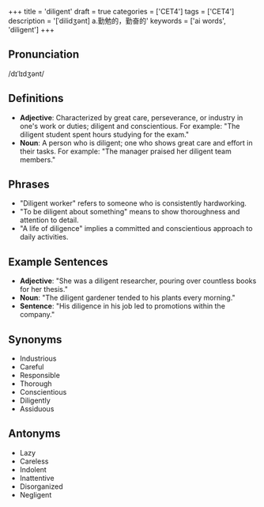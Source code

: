 +++
title = 'diligent'
draft = true
categories = ['CET4']
tags = ['CET4']
description = '[ˈdilidʒənt] a.勤勉的，勤奋的'
keywords = ['ai words', 'diligent']
+++

## Pronunciation
/dɪˈlɪdʒənt/

## Definitions
- **Adjective**: Characterized by great care, perseverance, or industry in one's work or duties; diligent and conscientious. For example: "The diligent student spent hours studying for the exam."
- **Noun**: A person who is diligent; one who shows great care and effort in their tasks. For example: "The manager praised her diligent team members."

## Phrases
- "Diligent worker" refers to someone who is consistently hardworking.
- "To be diligent about something" means to show thoroughness and attention to detail.
- "A life of diligence" implies a committed and conscientious approach to daily activities.

## Example Sentences
- **Adjective**: "She was a diligent researcher, pouring over countless books for her thesis."
- **Noun**: "The diligent gardener tended to his plants every morning."
- **Sentence**: "His diligence in his job led to promotions within the company."

## Synonyms
- Industrious
- Careful
- Responsible
- Thorough
- Conscientious
- Diligently
- Assiduous

## Antonyms
- Lazy
- Careless
- Indolent
- Inattentive
- Disorganized
- Negligent
